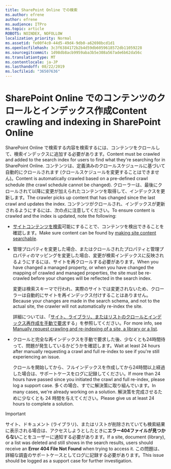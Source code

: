 ```yaml
---
title: SharePoint Online での検索
ms.author: efrene
author: efrene
ms.audience: ITPro
ms.topic: article
ROBOTS: NOINDEX, NOFOLLOW
localization_priority: Normal
ms.assetid: fe00f4c0-44d5-49d4-9db0-a62698bcd1d1
ms.openlocfilehash: 3c3f6384172b2b4d59db6059618572db11059228
ms.sourcegitcommit: 1d98db8acb9959aba3b5e308a567ade6b62da56c
ms.translationtype: MT
ms.contentlocale: ja-JP
ms.lasthandoff: 08/22/2019
ms.locfileid: "36507636"
---
```

# <a name="content-crawling-and-indexing-in-sharepoint-online"></a><span data-ttu-id="2ca2f-102">SharePoint Online でのコンテンツのクロールとインデックス作成</span><span class="sxs-lookup"><span data-stu-id="2ca2f-102">Content crawling and indexing in SharePoint Online</span></span>

<span data-ttu-id="2ca2f-103">SharePoint Online で検索する内容を検索するには、コンテンツをクロールして、検索インデックスに追加する必要があります。</span><span class="sxs-lookup"><span data-stu-id="2ca2f-103">Content must be crawled and added to the search index for users to find what they're searching for in SharePoint Online.</span></span> <span data-ttu-id="2ca2f-104">コンテンツは、定義済みのクロールスケジュールに基づいて自動的にクロールされます (クロールスケジュールを変更することはできません)。</span><span class="sxs-lookup"><span data-stu-id="2ca2f-104">Content is automatically crawled based on a pre-defined crawl schedule (the crawl schedule cannot be changed).</span></span> <span data-ttu-id="2ca2f-105">クローラーは、最後にクロールされて以降に変更が加えられたコンテンツを取得して、インデックスを更新します。</span><span class="sxs-lookup"><span data-stu-id="2ca2f-105">The crawler picks up content that has changed since the last crawl and updates the index.</span></span> <span data-ttu-id="2ca2f-106">コンテンツがクロールされ、インデックスが更新されるようにするには、次の点に注意してください。</span><span class="sxs-lookup"><span data-stu-id="2ca2f-106">To ensure content is crawled and the index is updated, note the following:</span></span>

- <span data-ttu-id="2ca2f-107">[サイトコンテンツを検索](https://docs.microsoft.com/sharepoint/make-site-content-searchable)可能にすることで、コンテンツを検出できることを確認します。</span><span class="sxs-lookup"><span data-stu-id="2ca2f-107">Make sure content can be found by [making site content searchable](https://docs.microsoft.com/sharepoint/make-site-content-searchable).</span></span>

- <span data-ttu-id="2ca2f-108">管理プロパティを変更した場合、またはクロールされたプロパティと管理プロパティのマッピングを変更した場合、変更が検索インデックスに反映されるようにするには、サイトを再クロールする必要があります。</span><span class="sxs-lookup"><span data-stu-id="2ca2f-108">When you have changed a managed property, or when you have changed the mapping of crawled and managed properties, the site must be re-crawled before your changes will be reflected in the search index.</span></span> 

    <span data-ttu-id="2ca2f-109">変更は検索スキーマで行われ、実際のサイトでは変更されないため、クローラーは自動的にサイトを再インデックス付けすることはありません。</span><span class="sxs-lookup"><span data-stu-id="2ca2f-109">Because your changes are made in the search schema, and not to the actual site, the crawler will not automatically re-index the site.</span></span> 

    <span data-ttu-id="2ca2f-110">詳細については、「[サイト、ライブラリ、またはリストのクロールとインデックス再作成を手動で要求](https://docs.microsoft.com/sharepoint/crawl-site-conten)する」を参照してください。</span><span class="sxs-lookup"><span data-stu-id="2ca2f-110">For more info, see [Manually request crawling and re-indexing of a site, a library or a list](https://docs.microsoft.com/sharepoint/crawl-site-conten).</span></span>

- <span data-ttu-id="2ca2f-111">クロールと完全な再インデックスを手動で要求した後、少なくとも24時間待って、問題が発生しているかどうかを確認します。</span><span class="sxs-lookup"><span data-stu-id="2ca2f-111">Wait at least 24 hours after manually requesting a crawl and full re-index to see if you're still experiencing an issue.</span></span> 

    <span data-ttu-id="2ca2f-112">クロールを開始してから、フルインデックスを作成してから24時間以上経過した場合は、サポートケースをログに記録してください。</span><span class="sxs-lookup"><span data-stu-id="2ca2f-112">If more than 24 hours have passed since you initiated the crawl and full re-index, please log a support case.</span></span> <span data-ttu-id="2ca2f-113">多くの場合、すでに解決策に取り組んでいます。</span><span class="sxs-lookup"><span data-stu-id="2ca2f-113">In many cases, we're already working on a solution.</span></span> <span data-ttu-id="2ca2f-114">解決策を完成させるために少なくとも 24 時間を与えてください。</span><span class="sxs-lookup"><span data-stu-id="2ca2f-114">Please give us at least 24 hours to complete a solution.</span></span>

> [!IMPORTANT]
> <span data-ttu-id="2ca2f-115">サイト、ドキュメント (ライブラリ)、またはリストが削除されていても検索結果に表示される場合は、アクセスしようとしたときに**エラー404ファイルが見つからない**ことをユーザーに通知する必要があります。</span><span class="sxs-lookup"><span data-stu-id="2ca2f-115">If a site, document (library), or a list was deleted and still shows in the search results, users should receive an **Error 404 File Not Found** when trying to access it.</span></span> <span data-ttu-id="2ca2f-116">この問題は、詳細な調査のサポートケースとしてログに記録する必要があります。</span><span class="sxs-lookup"><span data-stu-id="2ca2f-116">This issue should be logged as a support case for further investigation.</span></span> 



